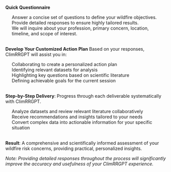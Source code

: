 
**Quick Questionnaire**
<div style='margin-left: 20px;'>
    Answer a concise set of questions to define your wildfire objectives.<br>
    Provide detailed responses to ensure highly tailored results.<br>
    We will inquire about your profession, primary concern, location, timeline, and scope of interest.<br><br>
</div>



**Develop Your Customized Action Plan** Based on your responses, ClimRRGPT will assist you in:
<div style='margin-left: 20px;'>
    Collaborating to create a personalized action plan<br>
    Identifying relevant datasets for analysis<br>
    Highlighting key questions based on scientific literature<br>
    Defining achievable goals for the current session<br><br>
</div>



**Step-by-Step Delivery**: Progress through each deliverable systematically with ClimRRGPT.
<div style='margin-left: 20px;'>
    Analyze datasets and review relevant literature collaboratively<br>
    Receive recommendations and insights tailored to your needs<br>
    Convert complex data into actionable information for your specific situation<br><br>
</div>


**Result**: A comprehensive and scientifically informed assessment of your wildfire risk concerns, providing practical, personalized insights.

*Note: Providing detailed responses throughout the process will significantly improve the accuracy and usefulness of your ClimRRGPT experience.* 
